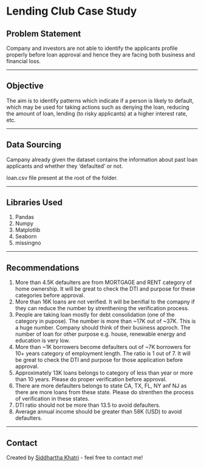 # Lending Club Case Study

## Problem Statement

Company and investors are not able to identify the applicants profile properly before loan approval and hence they are facing both business and financial loss.

---

## Objective

The aim is to identify patterns which indicate if a person is likely to default, which may be used for taking actions such as denying the loan, reducing the amount of loan, lending (to risky applicants) at a higher interest rate, etc.

---

## Data Sourcing

Campany already given the dataset contains the information about past loan applicants and whether they ‘defaulted’ or not.

loan.csv file present at the root of the folder.

---

## Libraries Used

1. Pandas
2. Numpy
3. Matplotlib
4. Seaborn
5. missingno

---

## Recommendations

1. More than 4.5K defaulters are from MORTGAGE and RENT category of home ownership. It will be great to check the DTI and purpose for these categories before approval.
2. More than 16K loans are not verified. It will be benifial to the comapny if they can reduce the number by strenthening the verification process.
3. People are taking loan mostly for debt consolidation (one of the category in pupose). The number is more than ~17K out of ~37K. This is a huge number. Company should think of their business approch. The number of loan for other purpose e.g. house, renewable energy and education is very low.
4. More than ~1K borrowers become defaulters out of ~7K borrowers for 10+ years category of employment length. The ratio is 1 out of 7. It will be great to check the DTI and purpose for those application before approval.
5. Approximately 13K loans belongs to category of less than year or more than 10 years. Please do proper verification before approval.
6. There are more defaulters belongs to state CA, TX, FL, NY anf NJ as there are more loans from these state. Please do strenthen the process of verification in these states.
7. DTI ratio should not be more than 13.5 to avoid defaulters.
8. Average annual income should be greater than 58K (USD) to avoid defaulters.

---

## Contact
Created by [Siddhartha Khatri](https://github.com/khatrisnk) - feel free to contact me!